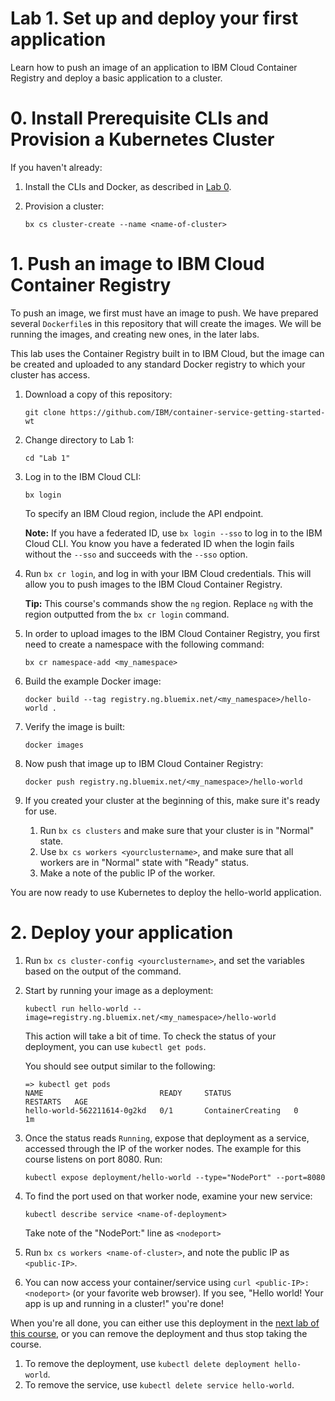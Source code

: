 # Lab 1. Set up and deploy your first application

Learn how to push an image of an application to IBM Cloud Container Registry and deploy a basic application to a cluster.

# 0. Install Prerequisite CLIs and Provision a Kubernetes Cluster

If you haven't already:
1. Install the CLIs and Docker, as described in [Lab 0](../Lab%200/README.md).
2. Provision a cluster: 

   ```bx cs cluster-create --name <name-of-cluster>```

# 1. Push an image to IBM Cloud Container Registry

To push an image, we first must have an image to push. We have
prepared several `Dockerfile`s in this repository that will create the
images. We will be running the images, and creating new ones, in the
later labs. 

This lab uses the Container Registry built in to IBM Cloud, but the
image can be created and uploaded to any standard Docker registry to
which your cluster has access.

1. Download a copy of this repository:

    ```git clone https://github.com/IBM/container-service-getting-started-wt```

2. Change directory to Lab 1: 

   ```cd "Lab 1"```

3. Log in to the IBM Cloud CLI: 

   ```bx login```
   
   To specify an IBM Cloud region, include the API endpoint. <!-- what does this mean? can we add an example? -->

   **Note:** If you have a federated ID, use `bx login --sso` to log in to the IBM Cloud CLI. You know you have a federated ID when the login fails without the `--sso` and succeeds with the `--sso` option.

4. Run `bx cr login`, and log in with your IBM Cloud credentials. This will allow you to push images to the IBM Cloud Container Registry.

   **Tip:** This course's commands show the `ng` region. Replace `ng` with the region outputted from the `bx cr login` command.

5. In order to upload images to the IBM Cloud Container Registry, you first need to create a namespace with the following command: 

   ```bx cr namespace-add <my_namespace>```
   
6. Build the example Docker image: 

   ```docker build --tag registry.ng.bluemix.net/<my_namespace>/hello-world .```

7. Verify the image is built: 

   ```docker images```

8. Now push that image up to IBM Cloud Container Registry: 

   ```docker push registry.ng.bluemix.net/<my_namespace>/hello-world```

9. If you created your cluster at the beginning of this, make sure it's ready for use. 
   1. Run `bx cs clusters` and make sure that your cluster is in "Normal" state.  
   2. Use `bx cs workers <yourclustername>`, and make sure that all workers are in "Normal" state with "Ready" status.
   3. Make a note of the public IP of the worker.

You are now ready to use Kubernetes to deploy the hello-world application.

# 2. Deploy your application

1. Run `bx cs cluster-config <yourclustername>`, and set the variables based on the output of the command.

2. Start by running your image as a deployment: 

   ```kubectl run hello-world --image=registry.ng.bluemix.net/<my_namespace>/hello-world```

   This action will take a bit of time. To check the status of your deployment, you can use `kubectl get pods`.

   You should see output similar to the following:
   
   ```
   => kubectl get pods
   NAME                          READY     STATUS              RESTARTS   AGE
   hello-world-562211614-0g2kd   0/1       ContainerCreating   0          1m
   ```

3. Once the status reads `Running`, expose that deployment as a service, accessed through the IP of the worker nodes.  The example for this course listens on port 8080.  Run:

   ```kubectl expose deployment/hello-world --type="NodePort" --port=8080```

4. To find the port used on that worker node, examine your new service: 

   ```kubectl describe service <name-of-deployment>```

   Take note of the "NodePort:" line as `<nodeport>`

5. Run `bx cs workers <name-of-cluster>`, and note the public IP as `<public-IP>`.

6. You can now access your container/service using `curl <public-IP>:<nodeport>` (or your favorite web browser). If you see, "Hello world! Your app is up and running in a cluster!" you're done!

When you're all done, you can either use this deployment in the [next lab of this course](../Lab%202/README.md), or you can remove the deployment and thus stop taking the course.

1. To remove the deployment, use `kubectl delete deployment hello-world`. 
2. To remove the service, use `kubectl delete service hello-world`.
